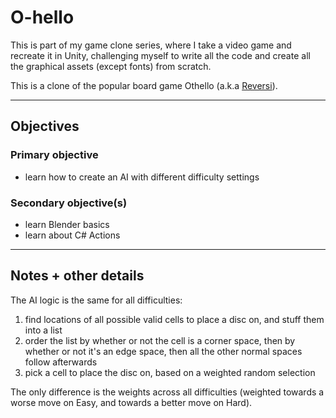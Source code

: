 # O-hello

This is part of my game clone series, where I take a video game and recreate it in Unity, challenging myself to write all the code and create all the graphical assets (except fonts) from scratch.

This is a clone of the popular board game Othello (a.k.a [Reversi](https://en.wikipedia.org/wiki/Reversi)).

---

## Objectives

### Primary objective
* learn how to create an AI with different difficulty settings

### Secondary objective(s)
* learn Blender basics
* learn about C# Actions

---

## Notes + other details

The AI logic is the same for all difficulties:

1. find locations of all possible valid cells to place a disc on, and stuff them into a list
2. order the list by whether or not the cell is a corner space, then by whether or not it's an edge space, then all the other normal spaces follow afterwards
3. pick a cell to place the disc on, based on a weighted random selection

The only difference is the weights across all difficulties (weighted towards a worse move on Easy, and towards a better move on Hard).
